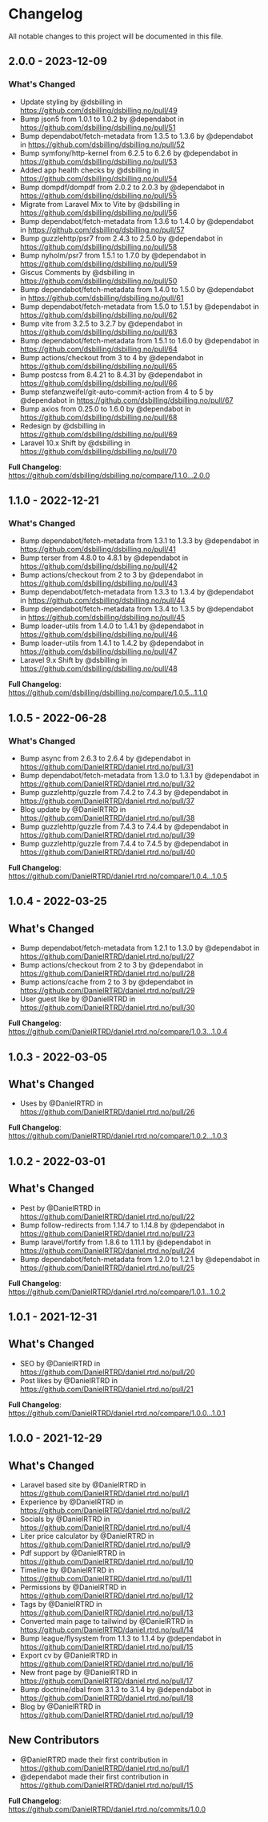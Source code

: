 # Changelog

All notable changes to this project will be documented in this file.

## 2.0.0 - 2023-12-09

### What's Changed

* Update styling by @dsbilling in https://github.com/dsbilling/dsbilling.no/pull/49
* Bump json5 from 1.0.1 to 1.0.2 by @dependabot in https://github.com/dsbilling/dsbilling.no/pull/51
* Bump dependabot/fetch-metadata from 1.3.5 to 1.3.6 by @dependabot in https://github.com/dsbilling/dsbilling.no/pull/52
* Bump symfony/http-kernel from 6.2.5 to 6.2.6 by @dependabot in https://github.com/dsbilling/dsbilling.no/pull/53
* Added app health checks by @dsbilling in https://github.com/dsbilling/dsbilling.no/pull/54
* Bump dompdf/dompdf from 2.0.2 to 2.0.3 by @dependabot in https://github.com/dsbilling/dsbilling.no/pull/55
* Migrate from Laravel Mix to Vite by @dsbilling in https://github.com/dsbilling/dsbilling.no/pull/56
* Bump dependabot/fetch-metadata from 1.3.6 to 1.4.0 by @dependabot in https://github.com/dsbilling/dsbilling.no/pull/57
* Bump guzzlehttp/psr7 from 2.4.3 to 2.5.0 by @dependabot in https://github.com/dsbilling/dsbilling.no/pull/58
* Bump nyholm/psr7 from 1.5.1 to 1.7.0 by @dependabot in https://github.com/dsbilling/dsbilling.no/pull/59
* Giscus Comments by @dsbilling in https://github.com/dsbilling/dsbilling.no/pull/50
* Bump dependabot/fetch-metadata from 1.4.0 to 1.5.0 by @dependabot in https://github.com/dsbilling/dsbilling.no/pull/61
* Bump dependabot/fetch-metadata from 1.5.0 to 1.5.1 by @dependabot in https://github.com/dsbilling/dsbilling.no/pull/62
* Bump vite from 3.2.5 to 3.2.7 by @dependabot in https://github.com/dsbilling/dsbilling.no/pull/63
* Bump dependabot/fetch-metadata from 1.5.1 to 1.6.0 by @dependabot in https://github.com/dsbilling/dsbilling.no/pull/64
* Bump actions/checkout from 3 to 4 by @dependabot in https://github.com/dsbilling/dsbilling.no/pull/65
* Bump postcss from 8.4.21 to 8.4.31 by @dependabot in https://github.com/dsbilling/dsbilling.no/pull/66
* Bump stefanzweifel/git-auto-commit-action from 4 to 5 by @dependabot in https://github.com/dsbilling/dsbilling.no/pull/67
* Bump axios from 0.25.0 to 1.6.0 by @dependabot in https://github.com/dsbilling/dsbilling.no/pull/68
* Redesign by @dsbilling in https://github.com/dsbilling/dsbilling.no/pull/69
* Laravel 10.x Shift by @dsbilling in https://github.com/dsbilling/dsbilling.no/pull/70

**Full Changelog**: https://github.com/dsbilling/dsbilling.no/compare/1.1.0...2.0.0

## 1.1.0 - 2022-12-21

### What's Changed

- Bump dependabot/fetch-metadata from 1.3.1 to 1.3.3 by @dependabot in https://github.com/dsbilling/dsbilling.no/pull/41
- Bump terser from 4.8.0 to 4.8.1 by @dependabot in https://github.com/dsbilling/dsbilling.no/pull/42
- Bump actions/checkout from 2 to 3 by @dependabot in https://github.com/dsbilling/dsbilling.no/pull/43
- Bump dependabot/fetch-metadata from 1.3.3 to 1.3.4 by @dependabot in https://github.com/dsbilling/dsbilling.no/pull/44
- Bump dependabot/fetch-metadata from 1.3.4 to 1.3.5 by @dependabot in https://github.com/dsbilling/dsbilling.no/pull/45
- Bump loader-utils from 1.4.0 to 1.4.1 by @dependabot in https://github.com/dsbilling/dsbilling.no/pull/46
- Bump loader-utils from 1.4.1 to 1.4.2 by @dependabot in https://github.com/dsbilling/dsbilling.no/pull/47
- Laravel 9.x Shift by @dsbilling in https://github.com/dsbilling/dsbilling.no/pull/48

**Full Changelog**: https://github.com/dsbilling/dsbilling.no/compare/1.0.5...1.1.0

## 1.0.5 - 2022-06-28

### What's Changed

- Bump async from 2.6.3 to 2.6.4 by @dependabot in https://github.com/DanielRTRD/daniel.rtrd.no/pull/31
- Bump dependabot/fetch-metadata from 1.3.0 to 1.3.1 by @dependabot in https://github.com/DanielRTRD/daniel.rtrd.no/pull/32
- Bump guzzlehttp/guzzle from 7.4.2 to 7.4.3 by @dependabot in https://github.com/DanielRTRD/daniel.rtrd.no/pull/37
- Blog update by @DanielRTRD in https://github.com/DanielRTRD/daniel.rtrd.no/pull/38
- Bump guzzlehttp/guzzle from 7.4.3 to 7.4.4 by @dependabot in https://github.com/DanielRTRD/daniel.rtrd.no/pull/39
- Bump guzzlehttp/guzzle from 7.4.4 to 7.4.5 by @dependabot in https://github.com/DanielRTRD/daniel.rtrd.no/pull/40

**Full Changelog**: https://github.com/DanielRTRD/daniel.rtrd.no/compare/1.0.4...1.0.5

## 1.0.4 - 2022-03-25

## What's Changed

- Bump dependabot/fetch-metadata from 1.2.1 to 1.3.0 by @dependabot in https://github.com/DanielRTRD/daniel.rtrd.no/pull/27
- Bump actions/checkout from 2 to 3 by @dependabot in https://github.com/DanielRTRD/daniel.rtrd.no/pull/28
- Bump actions/cache from 2 to 3 by @dependabot in https://github.com/DanielRTRD/daniel.rtrd.no/pull/29
- User guest like by @DanielRTRD in https://github.com/DanielRTRD/daniel.rtrd.no/pull/30

**Full Changelog**: https://github.com/DanielRTRD/daniel.rtrd.no/compare/1.0.3...1.0.4

## 1.0.3 - 2022-03-05

## What's Changed

- Uses by @DanielRTRD in https://github.com/DanielRTRD/daniel.rtrd.no/pull/26

**Full Changelog**: https://github.com/DanielRTRD/daniel.rtrd.no/compare/1.0.2...1.0.3

## 1.0.2 - 2022-03-01

## What's Changed

- Pest by @DanielRTRD in https://github.com/DanielRTRD/daniel.rtrd.no/pull/22
- Bump follow-redirects from 1.14.7 to 1.14.8 by @dependabot in https://github.com/DanielRTRD/daniel.rtrd.no/pull/23
- Bump laravel/fortify from 1.8.6 to 1.11.1 by @dependabot in https://github.com/DanielRTRD/daniel.rtrd.no/pull/24
- Bump dependabot/fetch-metadata from 1.2.0 to 1.2.1 by @dependabot in https://github.com/DanielRTRD/daniel.rtrd.no/pull/25

**Full Changelog**: https://github.com/DanielRTRD/daniel.rtrd.no/compare/1.0.1...1.0.2

## 1.0.1 - 2021-12-31

## What's Changed

- SEO by @DanielRTRD in https://github.com/DanielRTRD/daniel.rtrd.no/pull/20
- Post likes by @DanielRTRD in https://github.com/DanielRTRD/daniel.rtrd.no/pull/21

**Full Changelog**: https://github.com/DanielRTRD/daniel.rtrd.no/compare/1.0.0...1.0.1

## 1.0.0 - 2021-12-29

## What's Changed

- Laravel based site by @DanielRTRD in https://github.com/DanielRTRD/daniel.rtrd.no/pull/1
- Experience by @DanielRTRD in https://github.com/DanielRTRD/daniel.rtrd.no/pull/2
- Socials by @DanielRTRD in https://github.com/DanielRTRD/daniel.rtrd.no/pull/4
- Liter price calculator by @DanielRTRD in https://github.com/DanielRTRD/daniel.rtrd.no/pull/9
- Pdf support by @DanielRTRD in https://github.com/DanielRTRD/daniel.rtrd.no/pull/10
- Timeline by @DanielRTRD in https://github.com/DanielRTRD/daniel.rtrd.no/pull/11
- Permissions by @DanielRTRD in https://github.com/DanielRTRD/daniel.rtrd.no/pull/12
- Tags by @DanielRTRD in https://github.com/DanielRTRD/daniel.rtrd.no/pull/13
- Converted main page to tailwind by @DanielRTRD in https://github.com/DanielRTRD/daniel.rtrd.no/pull/14
- Bump league/flysystem from 1.1.3 to 1.1.4 by @dependabot in https://github.com/DanielRTRD/daniel.rtrd.no/pull/15
- Export cv by @DanielRTRD in https://github.com/DanielRTRD/daniel.rtrd.no/pull/16
- New front page by @DanielRTRD in https://github.com/DanielRTRD/daniel.rtrd.no/pull/17
- Bump doctrine/dbal from 3.1.3 to 3.1.4 by @dependabot in https://github.com/DanielRTRD/daniel.rtrd.no/pull/18
- Blog by @DanielRTRD in https://github.com/DanielRTRD/daniel.rtrd.no/pull/19

## New Contributors

- @DanielRTRD made their first contribution in https://github.com/DanielRTRD/daniel.rtrd.no/pull/1
- @dependabot made their first contribution in https://github.com/DanielRTRD/daniel.rtrd.no/pull/15

**Full Changelog**: https://github.com/DanielRTRD/daniel.rtrd.no/commits/1.0.0
